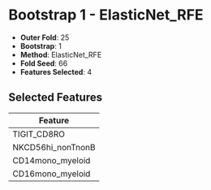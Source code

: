 # Bootstrap 1 - ElasticNet_RFE

- **Outer Fold**: 25
- **Bootstrap**: 1
- **Method**: ElasticNet_RFE
- **Fold Seed**: 66
- **Features Selected**: 4

## Selected Features

| Feature |
|---------|
| TIGIT_CD8RO |
| NKCD56hi_nonTnonB |
| CD14mono_myeloid |
| CD16mono_myeloid |
